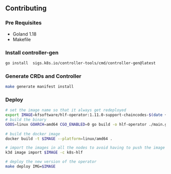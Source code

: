 ## Contributing


### Pre Requisites

- Goland 1.18
- Makefile


### Install controller-gen

```bash
go install  sigs.k8s.io/controller-tools/cmd/controller-gen@latest
```


### Generate CRDs and Controller

```bash
make generate manifest install
```


### Deploy

```bash
# set the image name so that it always get redeployed
export IMAGE=kfsoftware/hlf-operator:1.11.0-support-chaincodes-$(date +%s%3N)
# build the binary 
GOOS=linux GOARCH=amd64 CGO_ENABLED=0 go build -o hlf-operator ./main.go
 
# build the docker image
docker build -t $IMAGE --platform=linux/amd64 .

# import the images in all the nodes to avoid having to push the image to a registry 
k3d image import $IMAGE -c k8s-hlf

# deploy the new version of the operator 
make deploy IMG=$IMAGE

```
